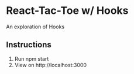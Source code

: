 # React-Tac-Toe w/ Hooks

An exploration of Hooks

## Instructions
1. Run npm start
2. View on http://localhost:3000
